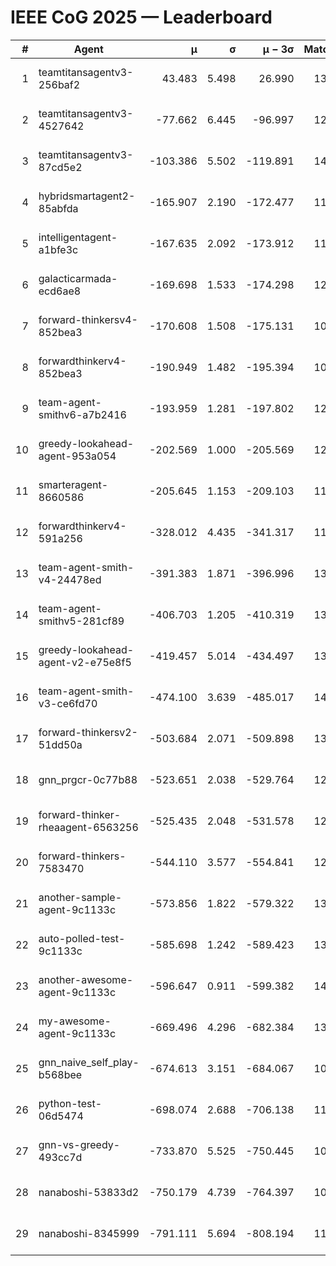 # IEEE CoG 2025 — Leaderboard

| # | Agent | μ | σ | μ − 3σ | Matches | Updated |
|---:|---|---:|---:|---:|---:|---|
| 1 | teamtitansagentv3-256baf2 | 43.483 | 5.498 | 26.990 | 13620 | 2025-08-22 00:21 |
| 2 | teamtitansagentv3-4527642 | -77.662 | 6.445 | -96.997 | 12954 | 2025-08-22 00:21 |
| 3 | teamtitansagentv3-87cd5e2 | -103.386 | 5.502 | -119.891 | 14106 | 2025-08-22 00:21 |
| 4 | hybridsmartagent2-85abfda | -165.907 | 2.190 | -172.477 | 11766 | 2025-08-22 00:21 |
| 5 | intelligentagent-a1bfe3c | -167.635 | 2.092 | -173.912 | 11389 | 2025-08-22 00:21 |
| 6 | galacticarmada-ecd6ae8 | -169.698 | 1.533 | -174.298 | 12640 | 2025-08-22 00:21 |
| 7 | forward-thinkersv4-852bea3 | -170.608 | 1.508 | -175.131 | 10730 | 2025-08-22 00:21 |
| 8 | forwardthinkerv4-852bea3 | -190.949 | 1.482 | -195.394 | 10687 | 2025-08-22 00:21 |
| 9 | team-agent-smithv6-a7b2416 | -193.959 | 1.281 | -197.802 | 12960 | 2025-08-22 00:21 |
| 10 | greedy-lookahead-agent-953a054 | -202.569 | 1.000 | -205.569 | 12928 | 2025-08-22 00:21 |
| 11 | smarteragent-8660586 | -205.645 | 1.153 | -209.103 | 11601 | 2025-08-22 00:21 |
| 12 | forwardthinkerv4-591a256 | -328.012 | 4.435 | -341.317 | 11201 | 2025-08-22 00:21 |
| 13 | team-agent-smith-v4-24478ed | -391.383 | 1.871 | -396.996 | 13802 | 2025-08-22 00:21 |
| 14 | team-agent-smithv5-281cf89 | -406.703 | 1.205 | -410.319 | 13580 | 2025-08-22 00:21 |
| 15 | greedy-lookahead-agent-v2-e75e8f5 | -419.457 | 5.014 | -434.497 | 13168 | 2025-08-22 00:21 |
| 16 | team-agent-smith-v3-ce6fd70 | -474.100 | 3.639 | -485.017 | 14502 | 2025-08-22 00:21 |
| 17 | forward-thinkersv2-51dd50a | -503.684 | 2.071 | -509.898 | 13062 | 2025-08-22 00:21 |
| 18 | gnn_prgcr-0c77b88 | -523.651 | 2.038 | -529.764 | 12010 | 2025-08-22 00:21 |
| 19 | forward-thinker-rheaagent-6563256 | -525.435 | 2.048 | -531.578 | 12842 | 2025-08-22 00:21 |
| 20 | forward-thinkers-7583470 | -544.110 | 3.577 | -554.841 | 12380 | 2025-08-22 00:21 |
| 21 | another-sample-agent-9c1133c | -573.856 | 1.822 | -579.322 | 13400 | 2025-08-22 00:21 |
| 22 | auto-polled-test-9c1133c | -585.698 | 1.242 | -589.423 | 13040 | 2025-08-22 00:21 |
| 23 | another-awesome-agent-9c1133c | -596.647 | 0.911 | -599.382 | 14060 | 2025-08-22 00:21 |
| 24 | my-awesome-agent-9c1133c | -669.496 | 4.296 | -682.384 | 13500 | 2025-08-22 00:21 |
| 25 | gnn_naive_self_play-b568bee | -674.613 | 3.151 | -684.067 | 10620 | 2025-08-22 00:21 |
| 26 | python-test-06d5474 | -698.074 | 2.688 | -706.138 | 11000 | 2025-08-22 00:21 |
| 27 | gnn-vs-greedy-493cc7d | -733.870 | 5.525 | -750.445 | 10960 | 2025-08-22 00:21 |
| 28 | nanaboshi-53833d2 | -750.179 | 4.739 | -764.397 | 10320 | 2025-08-22 00:21 |
| 29 | nanaboshi-8345999 | -791.111 | 5.694 | -808.194 | 11070 | 2025-08-22 00:21 |
